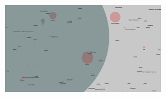 <img src="https://github.com/yujunmjiang/major-studio-1-fall-20/blob/master/p1_air_and_space_chronology/document/screencapture-127-0-0-1-5501-visualization-2020-09-21-23_16_23.png">
